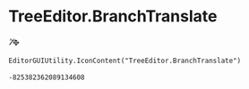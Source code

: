# TreeEditor.BranchTranslate
![](/img/TreeEditor.BranchTranslate.png)

``` CSharp
EditorGUIUtility.IconContent("TreeEditor.BranchTranslate")
```
```
-825382362089134608
```
